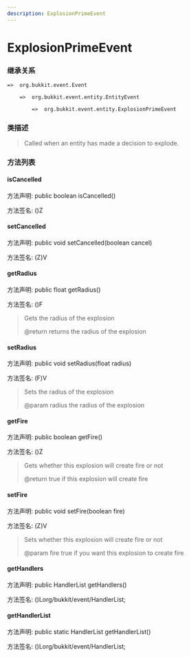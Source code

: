 ```yaml
---
description: ExplosionPrimeEvent
---
```


# ExplosionPrimeEvent

### 继承关系

    =>  org.bukkit.event.Event

        =>  org.bukkit.event.entity.EntityEvent

            =>  org.bukkit.event.entity.ExplosionPrimeEvent

### 类描述

> Called when an entity has made a decision to explode.

### 方法列表

#### isCancelled

方法声明: public boolean isCancelled()

方法签名: ()Z

#### setCancelled

方法声明: public void setCancelled(boolean cancel)

方法签名: (Z)V

#### getRadius

方法声明: public float getRadius()

方法签名: ()F

> Gets the radius of the explosion
>
> @return returns the radius of the explosion

#### setRadius

方法声明: public void setRadius(float radius)

方法签名: (F)V

> Sets the radius of the explosion
>
> @param radius the radius of the explosion

#### getFire

方法声明: public boolean getFire()

方法签名: ()Z

> Gets whether this explosion will create fire or not
>
> @return true if this explosion will create fire

#### setFire

方法声明: public void setFire(boolean fire)

方法签名: (Z)V

> Sets whether this explosion will create fire or not
>
> @param fire true if you want this explosion to create fire

#### getHandlers

方法声明: public HandlerList getHandlers()

方法签名: ()Lorg/bukkit/event/HandlerList;

#### getHandlerList

方法声明: public static HandlerList getHandlerList()

方法签名: ()Lorg/bukkit/event/HandlerList;